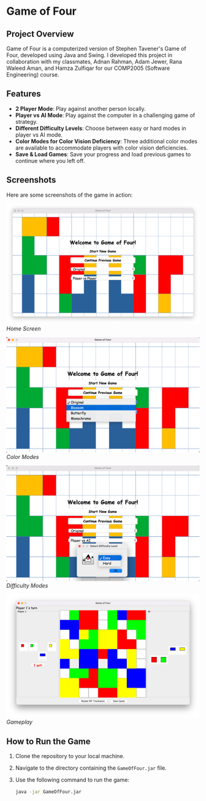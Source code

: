 # Game of Four

## Project Overview
Game of Four is a computerized version of Stephen Tavener's Game of Four, developed using Java and Swing. I developed this project in collaboration with my classmates, Adnan Rahman, Adam Jewer, Rana Waleed Aman, and Hamza Zulfiqar for our COMP2005 (Software Engineering) course. 

## Features
- **2 Player Mode**: Play against another person locally.
- **Player vs AI Mode**: Play against the computer in a challenging game of strategy.
- **Different Difficulty Levels**: Choose between easy or hard modes in player vs AI mode.
- **Color Modes for Color Vision Deficiency**: Three additional color modes are available to accommodate players with color vision deficiencies.
- **Save & Load Games**: Save your progress and load previous games to continue where you left off.

## Screenshots
Here are some screenshots of the game in action:

![Screenshot 1](assets/Four_HomeScreen.png)
*Home Screen*

![Screenshot 2](assets/four_color.png)
*Color Modes*

![Screenshot 3](assets/Four2.png)
*Difficulty Modes*

![Screenshot 4](assets/Four3.png)
*Gameplay*

## How to Run the Game

1. Clone the repository to your local machine.
   
2. Navigate to the directory containing the `GameOfFour.jar` file.

3. Use the following command to run the game:

   ```bash
   java -jar GameOfFour.jar
